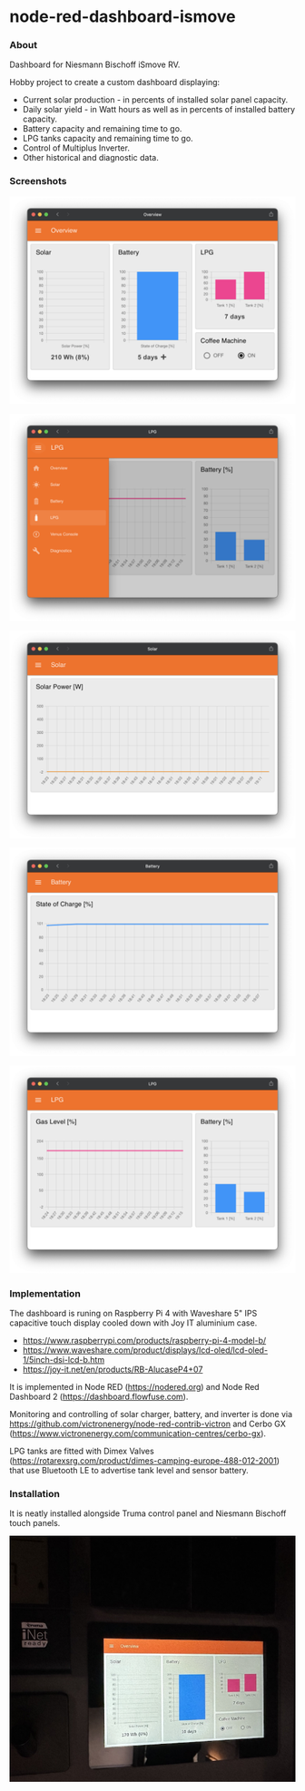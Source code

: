 node-red-dashboard-ismove
=======================

### About

Dashboard for Niesmann Bischoff iSmove RV.

Hobby project to create a custom dashboard displaying:

- Current solar production - in percents of installed solar panel capacity.
- Daily solar yield - in Watt hours as well as in percents of installed battery capacity.
- Battery capacity and remaining time to go.
- LPG tanks capacity and remaining time to go.
- Control of Multiplus Inverter.
- Other historical and diagnostic data.

### Screenshots

![Overview](./img/node-red-dashboard-ismove-overview.png)

![Menu](./img/node-red-dashboard-ismove-menu.png)

![Solar](./img/node-red-dashboard-ismove-solar.png)

![Batery](./img/node-red-dashboard-ismove-battery.png)

![LPG](./img/node-red-dashboard-ismove-lpg.png)

### Implementation

The dashboard is runing on Raspberry Pi 4 with Waveshare 5" IPS capacitive touch display cooled down with Joy IT aluminium case.

- https://www.raspberrypi.com/products/raspberry-pi-4-model-b/
- https://www.waveshare.com/product/displays/lcd-oled/lcd-oled-1/5inch-dsi-lcd-b.htm
- https://joy-it.net/en/products/RB-AlucaseP4+07

It is implemented in Node RED (https://nodered.org) and Node Red Dashboard 2 (https://dashboard.flowfuse.com).

Monitoring and controlling of solar charger, battery, and inverter is done via https://github.com/victronenergy/node-red-contrib-victron and Cerbo GX (https://www.victronenergy.com/communication-centres/cerbo-gx).

LPG tanks are fitted with Dimex Valves (https://rotarexsrg.com/product/dimes-camping-europe-488-012-2001) that use Bluetooth LE to advertise tank level and sensor battery.

### Installation

It is neatly installed alongside Truma control panel and Niesmann Bischoff touch panels.

![Installation](./img/installation.jpeg)
